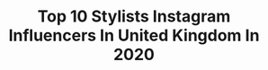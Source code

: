 ---
title: Top 10 Stylists Instagram Influencers In United Kingdom In 2020
description: >-
  Find top stylists Instagram influencers in United Kingdom in 2020. Most popular hashtags: #ad #styleinspo #stylist.
platform: Instagram
hits: 724
text_top: Analyze the top-rated Instagram influencers on inBeat.
text_bottom: Our database aggregates 724 Instagram influencers like this in United Kingdom for you to contact.
profiles:
  - username: "licapopescu"
    fullname: >-
      Lica Popescu
    bio: >-
      Stylist
    location: "United Kingdom"
    followers: 10270
    engagement: 379
    commentsToLikes: 0.038662
    id: ck6tw2a1mplm10j71gp52odlj
    verified: false
    hashtags: "#instagram, #fashion, #fashionlover, #staysafe"
  - username: "melissaelliott"
    fullname: >-
      Melissa Elliott
    bio: >-
      and Stylist 👋🏼 with too many plants 🌿 Fashion, Beauty & Arlo 🐶 💌 info@melissaelliott.co.uk @thecollaborationsagency
    location: "United Kingdom"
    followers: 10649
    engagement: 1100
    commentsToLikes: 0.153610
    id: ck0vuyy1vmsak0i19wp79vgpe
    verified: false
    hashtags: "#hm, #mejuripartner, #imwearingyoj, #jointhetribe"
  - username: "vicsanusi"
    fullname: >-
      Victoria
    bio: >-
      🗞 journalist & creative - published by Stylist, Bustle, i-D, VICE & BuzzFeed 🎙co-host @blackgalslivin podcast
    location: "United Kingdom"
    followers: 4358
    engagement: 2049
    commentsToLikes: 0.134917
    id: ck0w0l647er950i195lukantd
    verified: false
    hashtags: "#loveisland, #chedsdadblazer, #iwd2020, #pdbae"
  - username: "michemingg"
    fullname: >-
      miss #icandoboth👟
    bio: >-
      Here to Inspire Fashion Connoisseur & Sneakerfreak Content creator. Virtual personal stylist. Owner of @icandobothofficial 📩 For Collabs Shop↓
    location: "United Kingdom"
    followers: 24472
    engagement: 1077
    commentsToLikes: 0.051019
    id: ck0w5y8oh60b80i1954gmo5cu
    verified: false
    hashtags: "#instagramreels, #sneakermiche, #meinjd, #reelsinstagram"
  - username: "theturquoiseflamingo"
    fullname: >-
      Sammy Duder 💙
    bio: >-
      •LONDON BLOGGER STYLIST• Enquiries teamduder@yahoo.com
    location: "United Kingdom"
    followers: 52763
    engagement: 328
    commentsToLikes: 0.096073
    id: ck137rmeyd1gh0i19kw9618t7
    verified: false
    hashtags: "#mystylediary, #winterfashion, #chunkyknit, #ethicalfashion"
  - username: "markheyesstylist"
    fullname: >-
      Mark Heyes
    bio: >-
      STYLIST, PRESENTER Man on the telly who chats all things fashion and all from the heart. For all enquiries : miradormanagement.co.uk
    location: "United Kingdom"
    followers: 65540
    engagement: 320
    commentsToLikes: 0.052297
    id: ck55nyzah7aiz0i11lg5ab2wl
    verified: false
    hashtags: "#dressupwithcoast, #supportsmallbusiness, #ad, #halloween"
  - username: "ali123_"
    fullname: >-
      ALI BYRNE
    bio: >-
      Fashion / Makeup / Lifestyle Management @1stoptionmodels Stylist @alana.ie Brand Ambassador @boohoo
    location: "United Kingdom"
    followers: 20596
    engagement: 852
    commentsToLikes: 0.055890
    id: ck5c6c88y552y0i11ub6gb9gx
    verified: false
    hashtags: "#ootd, #topshopstyle, #queensoncampus, #autumnstyle"
  - username: "sadebeautypro"
    fullname: >-
      Sàdé ~ Stylist
    bio: >-
      🇬🇧🇳🇬 Mom of 2 👦👧 • Wife • MSc Lifestyle | Fashion | Personal Stylist 📩 Sadebeautypro@gmail.com
    location: "United Kingdom"
    followers: 31698
    engagement: 330
    commentsToLikes: 0.171343
    id: ck55q9gpvch0i0i11p3ehgyt5
    verified: false
    hashtags: "#liketkit, #playdressupwithcoast, #ad, #karenmillen"
  - username: "iamrebeccad"
    fullname: >-
      rebecca donaldson
    bio: >-
      FOUNDER @museactivewear ————————————— MODEL • STYLIST sco @coloursagency ldn @bodylondon_ mil @bravemodels
    location: "United Kingdom"
    followers: 29053
    engagement: 325
    commentsToLikes: 0.139763
    id: ck0u95w3h95qb0i19okrf5got
    verified: false
    hashtags: "#cleanbeauty, #glowup, #beautygiveaway, #magneticlashes"
  - username: "shaquillerw"
    fullname: >-
      Shaquille R. Williams
    bio: >-
      Stylist Represented by @thewallgroup Agent: Anneka@thewallgroup.com
    location: "United Kingdom"
    followers: 7680
    engagement: 994
    commentsToLikes: 0.064509
    id: ck55jtyamxqi00i11naxb812r
    verified: false
    hashtags: "#twgartists, #blacklivesmatter, #blmuk, #thewallgroup"
---